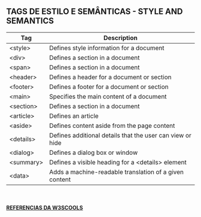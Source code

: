 TAGS DE ESTILO E SEMÂNTICAS - STYLE AND SEMANTICS				
---				
Tag | Description
--- | ---		
|	&lt;style&gt;	|	Defines style information for a document |
|	&lt;div&gt;	|	Defines a section in a document |
|	&lt;span&gt;	|	Defines a section in a document |
|	&lt;header&gt;	|	Defines a header for a document or section |
|	&lt;footer&gt;	|	Defines a footer for a document or section |
|	&lt;main&gt;	|	Specifies the main content of a document |
|	&lt;section&gt;	|	Defines a section in a document |
|	&lt;article&gt;	|	Defines an article |
|	&lt;aside&gt;	|	Defines content aside from the page content |
|	&lt;details&gt;	|	Defines additional details that the user can view or hide |
|	&lt;dialog&gt;	|	Defines a dialog box or window |
|	&lt;summary&gt;	|	Defines a visible heading for a &lt;details&gt; element |
|	&lt;data&gt;	|	Adds a machine-readable translation of a given content |
<br>


<!-- #### [VEJA PELO CODEPEN]() -->

#### [REFERENCIAS DA W3SCOOLS](https://www.w3schools.com/tags/ref_byfunc.asp)